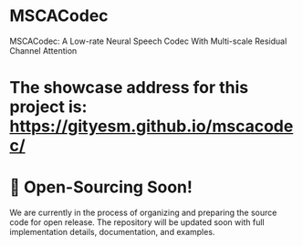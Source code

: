 # MSCACodec
MSCACodec: A Low-rate Neural Speech Codec With Multi-scale Residual Channel Attention
# The showcase address for this project is: https://gityesm.github.io/mscacodec/

# 🚧 Open-Sourcing Soon!
We are currently in the process of organizing and preparing the source code for open release. The repository will be updated soon with full implementation details, documentation, and examples.
